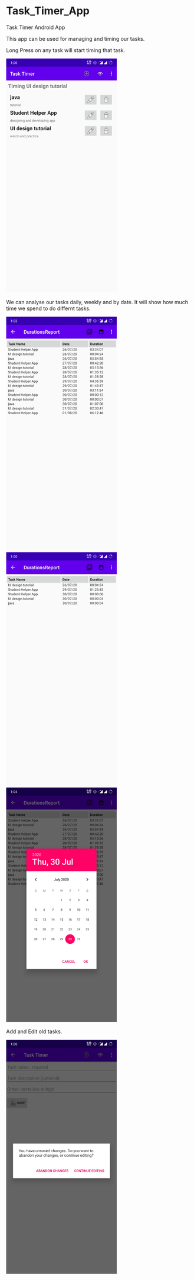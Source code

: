 # Task_Timer_App

Task Timer Android App

This app can be used for managing and timing our tasks.

Long Press on any task will start timing that task.

<img src="Screenshot_20200730-130004.jpg" width = "300">

We can analyse our tasks daily, weekly and by date. It will show how much time we spend to do differnt tasks.

<img src="app/Screenshot_20200730-130358.jpg" width = "300">      <img src="app/Screenshot_20200730-130053.jpg" width = "300">    <img src="app/Screenshot_20200730-130403.jpg" width = "300">

Add and Edit old tasks.

<img src="app/Screenshot_20200730-130029.jpg" width = "300">

